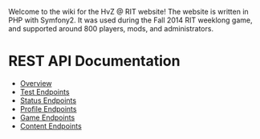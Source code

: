 Welcome to the wiki for the HvZ @ RIT website! The website is written in PHP with Symfony2. It was used during the Fall 2014 RIT weeklong game, and supported around 800 players, mods, and administrators.

REST API Documentation
======================

* [Overview](REST-API-Overview)
* [Test Endpoints](Test-REST-Endpoints)
* [Status Endpoints](Status-REST-Endpoints)
* [Profile Endpoints](Profile-REST-Endpoints)
* [Game Endpoints](Game-REST-Endpoints)
* [Content Endpoints](Content-REST-Endpoints)